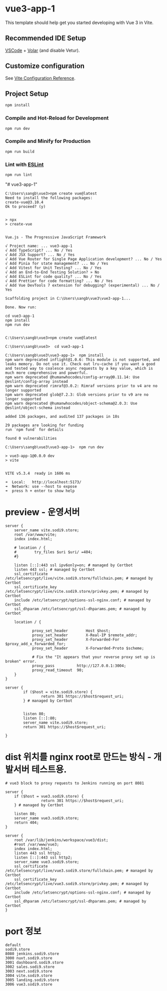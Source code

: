 # vue3-app-1

This template should help get you started developing with Vue 3 in Vite.

## Recommended IDE Setup

[VSCode](https://code.visualstudio.com/) + [Volar](https://marketplace.visualstudio.com/items?itemName=Vue.volar) (and disable Vetur).

## Customize configuration

See [Vite Configuration Reference](https://vitejs.dev/config/).

## Project Setup

```sh
npm install
```

### Compile and Hot-Reload for Development

```sh
npm run dev
```

### Compile and Minify for Production

```sh
npm run build
```

### Lint with [ESLint](https://eslint.org/)

```sh
npm run lint
```

"# vue3-app-1"

    C:\Users\sangb\vue3>npm create vue@latest
    Need to install the following packages:
    create-vue@3.10.4
    Ok to proceed? (y)


    > npx
    > create-vue


    Vue.js - The Progressive JavaScript Framework

    √ Project name: ... vue3-app-1
    √ Add TypeScript? ... No / Yes
    √ Add JSX Support? ... No / Yes
    √ Add Vue Router for Single Page Application development? ... No / Yes
    √ Add Pinia for state management? ... No / Yes
    √ Add Vitest for Unit Testing? ... No / Yes
    √ Add an End-to-End Testing Solution? » No
    √ Add ESLint for code quality? ... No / Yes
    √ Add Prettier for code formatting? ... No / Yes
    √ Add Vue DevTools 7 extension for debugging? (experimental) ... No / Yes

    Scaffolding project in C:\Users\sangb\vue3\vue3-app-1...

    Done. Now run:

    cd vue3-app-1
    npm install
    npm run dev


    C:\Users\sangb\vue3>npm create vue@latest

    C:\Users\sangb\vue3>  cd vue3-app-1

    C:\Users\sangb\vue3\vue3-app-1>  npm install
    npm warn deprecated inflight@1.0.6: This module is not supported, and leaks memory. Do not use it. Check out lru-cache if you want a good and tested way to coalesce async requests by a key value, which is much more comprehensive and powerful.
    npm warn deprecated @humanwhocodes/config-array@0.11.14: Use @eslint/config-array instead
    npm warn deprecated rimraf@3.0.2: Rimraf versions prior to v4 are no longer supported
    npm warn deprecated glob@7.2.3: Glob versions prior to v9 are no longer supported
    npm warn deprecated @humanwhocodes/object-schema@2.0.3: Use @eslint/object-schema instead

    added 136 packages, and audited 137 packages in 18s

    29 packages are looking for funding
    run `npm fund` for details

    found 0 vulnerabilities

    C:\Users\sangb\vue3\vue3-app-1>  npm run dev

    > vue3-app-1@0.0.0 dev
    > vite


    VITE v5.3.4  ready in 1606 ms

    ➜  Local:   http://localhost:5173/
    ➜  Network: use --host to expose
    ➜  press h + enter to show help

# preview - 운영서버

    server {
        server_name vite.sodi9.store;
        root /var/www/vite;
        index index.html;

        # location / {
        #        try_files $uri $uri/ =404;
        #}

        listen [::]:443 ssl ipv6only=on; # managed by Certbot
        listen 443 ssl; # managed by Certbot
        ssl_certificate /etc/letsencrypt/live/vite.sodi9.store/fullchain.pem; # managed by Certbot
        ssl_certificate_key /etc/letsencrypt/live/vite.sodi9.store/privkey.pem; # managed by Certbot
        include /etc/letsencrypt/options-ssl-nginx.conf; # managed by Certbot
        ssl_dhparam /etc/letsencrypt/ssl-dhparams.pem; # managed by Certbot

        location / {

                proxy_set_header        Host $host;
                proxy_set_header        X-Real-IP $remote_addr;
                proxy_set_header        X-Forwarded-For $proxy_add_x_forwarded_for;
                proxy_set_header        X-Forwarded-Proto $scheme;

                # Fix the "It appears that your reverse proxy set up is broken" error.
                proxy_pass          http://127.0.0.1:3004;
                proxy_read_timeout  90;
        }
    }

    server {
            if ($host = vite.sodi9.store) {
                    return 301 https://$host$request_uri;
            } # managed by Certbot


            listen 80;
            listen [::]:80;
            server_name vite.sodi9.store;
            return 301 https://$host$request_uri;

    }

# dist 위치를 nginx root로 만드는 방식 - 개발서버 테스트용.

    # vue3 block to proxy requests to Jenkins running on port 8081

    server {
        if ($host = vue3.sodi9.store) {
                    return 301 https://$host$request_uri;
        } # managed by Certbot

        listen 80;
        server_name vue3.sodi9.store;
        return 404;
    }

    server {
        root /var/lib/jenkins/workspace/vue3/dist;
        #root /var/www/vue3;
        index index.html;
        listen 443 ssl http2;
        listen [::]:443 ssl http2;
        server_name vue3.sodi9.store;
        ssl_certificate /etc/letsencrypt/live/vue3.sodi9.store/fullchain.pem; # managed by Certbot
        ssl_certificate_key /etc/letsencrypt/live/vue3.sodi9.store/privkey.pem; # managed by Certbot
        include /etc/letsencrypt/options-ssl-nginx.conf; # managed by Certbot
        ssl_dhparam /etc/letsencrypt/ssl-dhparams.pem; # managed by Certbot
    }

# port 정보

    default
    sodi9.store
    8080 jenkins.sodi9.store
    3000 nuxt.sodi9.store
    3001 dashboard.sodi9.store
    3002 sales.sodi9.store
    3003 next.sodi9.store
    3004 vite.sodi9.store
    3005 landing.sodi9.store
    3006 vue3.sodi9.store
